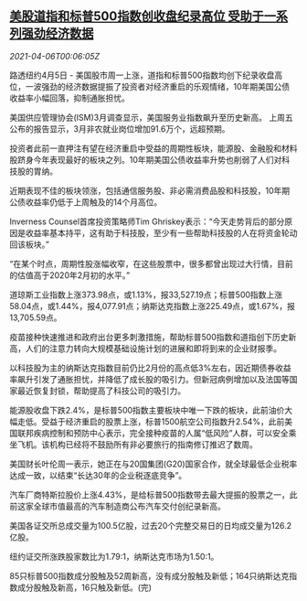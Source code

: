 <!--1617669062000-->
[美股道指和标普500指数创收盘纪录高位 受助于一系列强劲经济数据](https://cn.reuters.com/article/usa-stock-0405-mon-idCNKBS2BT004)
------

<div><i>2021-04-06T00:06:05Z</i></div><p>路透纽约4月5日 - 美国股市周一上涨，道指和标普500指数均创下纪录收盘高位，一波强劲的经济数据提振了投资者对经济重启的乐观情绪，10年期美国公债收益率小幅回落，抑制通胀担忧。</p><p>美国供应管理协会(ISM)3月调查显示，美国服务业指数飙升至历史新高。 上周五公布的报告显示，3月非农就业岗位增加91.6万个，远超预期。</p><p>投资者此前一直押注有望在经济重启中受益的周期性板块，能源股、金融股和材料股跻身今年表现最好的板块之列。10年期美国公债收益率升势也削弱了人们对科技股的胃纳。</p><p>近期表现不佳的板块领涨，包括通信服务股、非必需消费品股和科技股，10年期公债收益率仍低于上周触及的14个月高位。</p><p>Inverness Counsel首席投资策略师Tim Ghriskey表示：“今天走势背后的部分原因是收益率基本持平，这有助于科技股，至少有一些帮助科技股的人在将资金轮动回该板块。”</p><p>“在某个时点，周期性股涨幅收窄，在这些股票中，很多都曾出现过大行情，目前的估值高于2020年2月初的水平。”</p><p>道琼斯工业指数上涨373.98点，或1.13%，报33,527.19点；标普500指数上涨58.04点，或1.44%，报4,077.91点；纳斯达克指数上涨225.49点，或1.67%，报13,705.59点。</p><p>疫苗接种快速推进和政府出台更多刺激措施，帮助标普500指数和道指创下历史新高，人们的注意力转向大规模基础设施计划的进展和即将到来的企业财报季。</p><p>以科技股为主的纳斯达克指数目前仍比2月份的高点低3%左右，因近期债券收益率飙升引发了通胀担忧，并降低了成长股的吸引力。但新冠病例增加以及法国等国家最近恢复封锁，帮助提高了科技公司的吸引力。</p><p>能源股收盘下跌2.4%，是标普500指数主要板块中唯一下跌的板块，此前油价大幅走低。受益于经济重启的股票上涨，标普1500航空公司指数升2.54%，此前美国联邦疾病控制和预防中心表示，完全接种疫苗的人属“低风险”人群，可以安全乘坐飞机。该机构已经将不鼓励所有非必要旅行的指南修订推迟了数周。</p><p>美国财长叶伦周一表示，她正在与20国集团(G20)国家合作，就全球最低企业税率达成一致，以结束“长达30年的企业税逐底竞争”。</p><p>汽车厂商特斯拉股价上涨4.43%，是给标普500指数带去最大提振的股票之一，此前这家全球市值最高的汽车制造商公布汽车交付创纪录新高。</p><p>美国各证交所总成交量为100.5亿股，过去20个完整交易日的日均成交量为126.2亿股。</p><p>纽约证交所涨跌股家数比为1.79:1，纳斯达克市场为1.50:1。</p><p>85只标普500指数成分股触及52周新高，没有成分股触及新低；164只纳斯达克指数成分股触及新高，16只触及新低。(完)</p>
